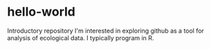 hello-world
===========

Introductory repository
I'm interested in exploring github as a tool for analysis of ecological data.  I typically program in R.
